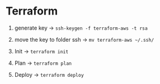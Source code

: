 # Terraform
 
1. generate key -> `ssh-keygen -f terraform-aws -t rsa`

2. move the key to folder ssh -> `mv terraform-aws ~/.ssh/`

3. Init -> `terraform init`

4. Plan -> `terraform plan`

5. Deploy -> `terraform deploy`